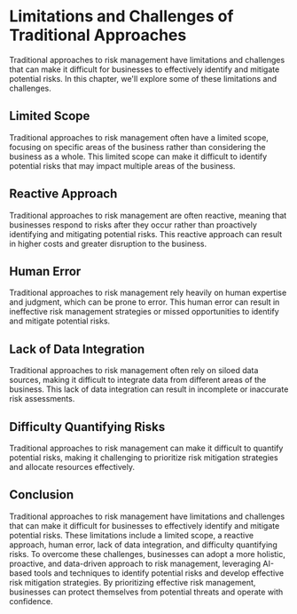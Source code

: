 Limitations and Challenges of Traditional Approaches
============================================================================================

Traditional approaches to risk management have limitations and challenges that can make it difficult for businesses to effectively identify and mitigate potential risks. In this chapter, we'll explore some of these limitations and challenges.

Limited Scope
-------------

Traditional approaches to risk management often have a limited scope, focusing on specific areas of the business rather than considering the business as a whole. This limited scope can make it difficult to identify potential risks that may impact multiple areas of the business.

Reactive Approach
-----------------

Traditional approaches to risk management are often reactive, meaning that businesses respond to risks after they occur rather than proactively identifying and mitigating potential risks. This reactive approach can result in higher costs and greater disruption to the business.

Human Error
-----------

Traditional approaches to risk management rely heavily on human expertise and judgment, which can be prone to error. This human error can result in ineffective risk management strategies or missed opportunities to identify and mitigate potential risks.

Lack of Data Integration
------------------------

Traditional approaches to risk management often rely on siloed data sources, making it difficult to integrate data from different areas of the business. This lack of data integration can result in incomplete or inaccurate risk assessments.

Difficulty Quantifying Risks
----------------------------

Traditional approaches to risk management can make it difficult to quantify potential risks, making it challenging to prioritize risk mitigation strategies and allocate resources effectively.

Conclusion
----------

Traditional approaches to risk management have limitations and challenges that can make it difficult for businesses to effectively identify and mitigate potential risks. These limitations include a limited scope, a reactive approach, human error, lack of data integration, and difficulty quantifying risks. To overcome these challenges, businesses can adopt a more holistic, proactive, and data-driven approach to risk management, leveraging AI-based tools and techniques to identify potential risks and develop effective risk mitigation strategies. By prioritizing effective risk management, businesses can protect themselves from potential threats and operate with confidence.
